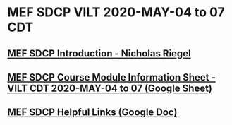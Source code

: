 #  MEF SDCP VILT 2020-MAY-04 to 07 CDT

## [MEF SDCP Introduction - Nicholas Riegel](https://docs.google.com/presentation/d/1dDd9z5g9wYJKA0nkQ3nePmTewDzV1EeT4feaJpl1iT0/edit?usp=sharing)

## [MEF SDCP Course Module Information Sheet - VILT CDT 2020-MAY-04 to 07 (Google Sheet)](https://docs.google.com/spreadsheets/d/1n_4yi79r9S3osBMq9zhi0ClWTTjlfg773nV11b5NXWk/edit?usp=sharing)

## [MEF SDCP Helpful Links (Google Doc)](https://docs.google.com/document/d/1CEhzOy3CoO7A5GLpZ-TgOyks7mE6EZ4iq-6ft3hRnw0/edit?usp=sharing)
